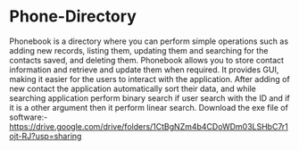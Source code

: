 # Phone-Directory
Phonebook is a directory where you can perform simple operations such as adding new records, listing them, updating them and searching for the contacts saved, and deleting them. Phonebook allows you to store contact information and retrieve and update them when required. It provides GUI, making it easier for the users to interact with the application. After adding of new contact the application automatically sort their data, and while searching application perform binary search if user search with the ID and if it is a other argument then it perform linear search.
Download the exe file of software:- https://drive.google.com/drive/folders/1CtBgNZm4b4CDoWDm03LSHbC7r1ojt-RJ?usp=sharing
